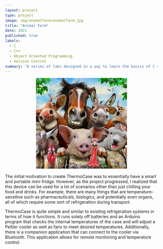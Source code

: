 ```yaml
---
layout: project
type: project
image: img/animalfarm/animalfarm.jpg
title: "Animal Farm"
date: 2021
published: true
labels:
  - C
  - C++
  - Object Oriented Programming
  - Version Control
summary: "A series of labs designed in a way to learn the basics of C and C++ as well as develop good software engineering practices"
---
```

<p align="center">
<img class="img-fluid" src="../img/animalfarm/animalfarm.jpg">
</p>

The initial motivation to create ThermoCase was to essentially have a smart and portable mini-fridge. However, as the project progressed, I realized that this device can be used for a lot of scenarios other than just chilling your food and drinks. For example, there are many things that are temperature-sensitive such as pharmaceuticals, biologics, and potentially even organs, all of which require some sort of refrigeration during transport. 

ThermoCase is quite simple and similar to existing refrigeration systems in terms of how it functions. It runs solely off batteries and an Arduino program that checks the internal temperatures of the case and will adjust a Peltier cooler as well as fans to meet desired temperatures. Additionally, there is a companion application that can connect to the cooler via Bluetooth. This application allows for remote monitoring and temperature control. 


